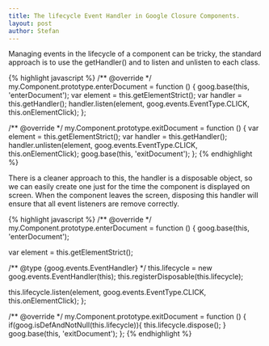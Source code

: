 ```yaml
---
title: The lifecycle Event Handler in Google Closure Components.
layout: post
author: Stefan
---
```


<p>
Managing events in the lifecycle of a component can be tricky, the standard approach is to use the getHandler() and to listen and unlisten to each class.
</p>

{% highlight javascript %}
/** @override */
my.Component.prototype.enterDocument = function () {
  goog.base(this, 'enterDocument');
  var element = this.getElementStrict();
  var handler = this.getHandler();
  handler.listen(element, goog.events.EventType.CLICK, this.onElementClick);
};

/** @override */
my.Component.prototype.exitDocument = function () {
  var element = this.getElementStrict();
  var handler = this.getHandler();
  handler.unlisten(element, goog.events.EventType.CLICK, this.onElementClick);
  goog.base(this, 'exitDocument');
};
{% endhighlight %}

<p>
There is a cleaner approach to this, the handler is a disposable object, so we can easily create one just for the time the component is displayed on screen. When the component leaves the screen, disposing this handler will ensure that all event listeners are remove correctly.
</p>



{% highlight javascript %}
/** @override */
my.Component.prototype.enterDocument = function () {
  goog.base(this, 'enterDocument');

  var element = this.getElementStrict();

  /** @type {goog.events.EventHandler} */
  this.lifecycle = new goog.events.EventHandler(this);
  this.registerDisposable(this.lifecycle);

  this.lifecycle.listen(element, goog.events.EventType.CLICK, this.onElementClick);
};

/** @override */
my.Component.prototype.exitDocument = function () {
  if(goog.isDefAndNotNull(this.lifecycle)){
    this.lifecycle.dispose();
  }
  goog.base(this, 'exitDocument');
};
{% endhighlight %}